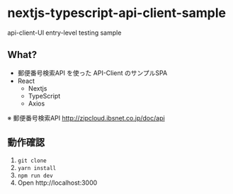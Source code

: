 # nextjs-typescript-api-client-sample

api-client-UI entry-level testing sample

## What?

- 郵便番号検索API を使った API-Client のサンプルSPA
- React
  - Nextjs
  - TypeScript
  - Axios

※ 郵便番号検索API
http://zipcloud.ibsnet.co.jp/doc/api

## 動作確認

1. `git clone`
2. `yarn install`
3. `npm run dev`
4. Open http://localhost:3000
